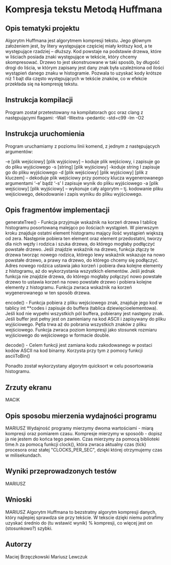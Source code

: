 Kompresja tekstu Metodą Huffmana
================================

Opis tematyki projektu
----------------------

Algorytm Huffmana jest algorytmem kompresji tekstu. Jego głównym założeniem jest, by litery występujące częściej miały krótszy kod, a te występujące rzadziej – dłuższy. Kod powstaje na podstawie drzewa, które w liściach posiada znaki występujące w tekście, który chcemy skompresować. Drzewo to jest skonstruowane w taki sposób, by długość drogi do liścia, w którym zapisany jest dany znak była uzależniona od ilości wystąpień danego znaku w histogramie. Pozwala to uzyskać kody krótsze niż 1 bajt dla często występujących w tekście znaków, co w efekcie przekłada się na kompresję tekstu.

Instrukcja kompilacji
---------------------

Program został przetestowany na kompilatorach gcc oraz clang z następującymi flagami:
-Wall -Wextra -pedantic -std=c99 -lm -O2

Instrukcja uruchomienia
-----------------------

Program uruchamiamy z poziomu linii komend, z jednym z następujących argumentów:

-e [plik wejściowy] [plik wyjściowy] – koduje plik wejściowy, i zapisuje go do pliku wyjściowego
-s [string] [plik wyjściowy] -koduje string I zapisuje go do pliku wyjściowego
-d [plik wejściowy] [plik wyjściowy] [plik z kluczem] – dekoduje plik wejściowy przy pomocy klucza wygenerowanego argumentami ‘-e’ bądź ‘-s’ I zapisuje wynik do pliku wyjściowego
-a [plik wejściowy] [plik wyjściowy] – wykonuje cały algorytm – tj. kodowanie pliku wejściowego, dekodowanie i zapis wyniku do pliku wyjściowego.

Opis fragmentów implementacji
-----------------------------

generateTree() -  Funkcja przyjmuje wskaźnik na korzeń drzewa I tablicę histogramu posortowaną malejąco po ilościach wystąpień. W pierwszym kroku znajduje ostatni element histogramu mający ilość wystąpień większą od zera. Następnie pobiera ten element oraz element przedostatni, tworzy dla nich węzły i rodzica i szuka drzewa, do którego mogłaby podłączyć powstałe drzewo. Jeśli znajdzie wskaźnik na drzewo, funkcja złączy te drzewa tworząc nowego rodzica, którego lewy wskaźnik wskazuje na nowo powstałe drzewo, a prawy na drzewo, do którego chcemy się podłączyć. Adres nowego rodzica ustawia jako korzeń i pobiera dwa kolejne elementy z histogramu, aż do wykorzystania wszystkich elementów. Jeśli jednak funkcja nie znajdzie drzewa, do którego mogłaby połączyć nowo powstałe drzewo to ustawia korzeń na nowo powstałe drzewo i pobiera kolejne elementy z histogramu. Funkcja zwraca wskaźnik na korzeń wygenerowanego w ten sposób drzewa.

encode() - Funkcja pobiera z pliku wejściowego znak, znajduje jego kod w tablicy int **codes i zapisuje do buffera (tablica dziewięcioelementowa). Jeśli kod nie wypełni wszystkich pól buffera, pobierany jest następny znak. Jeśli buffer jest pełny jest on zamieniany na kod ASCII i zapisywany do pliku wyjściowego. Pętla trwa aż do pobrania wszystkich znaków z pliku wejściowego. Funkcja zwraca poziom kompresji jako stosunek rozmiaru wyjściowego do wejściowego w formacie double.

decode() - Celem funkcji jest zamiana kodu zakodowanego w postaci kodów ASCII na kod binarny. Korzysta przy tym z pomocy funkcji asciiToBin()

Ponadto został wykorzystany algorytm quicksort w celu posortowania histogramu.

Zrzuty ekranu
-------------
MACIK

Opis sposobu mierzenia wydajności programu
------------------------------------------

MARIUSZ
Wydajność programy mierzymy dwoma wartościami - miarą kompresji oraz pomiarem czasu.
Kompresje mierzymy w sposoób - dopisz ja nie jestem do końca tego pewien.
Czas mierzymy za pomocą biblioteki time.h za pomocą funkcji clock(), która zwraca aktualny czas (tick) procesora oraz stałej "CLOCKS_PER_SEC", dzięki której otrzymujemy czas w milisekundach.

Wyniki przeprowadzonych testów
------------------------------
MARIUSZ

Wnioski
-------
MARIUSZ
Algorytm Huffmana to bezstratny algorytm kompresji danych, który najlepiej sprawdza sie przy tekście.
W tekscie dzięki niemu potrafimy uzyskać średnio do (tu wstawić wynik) % kompresji, co więcej jest on (stosunkowo?) szybki.

Autorzy
-------
Maciej Brzęczkowski
Mariusz Lewczuk





